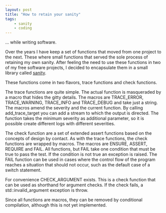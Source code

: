 ```yaml
---
layout: post
title: "How to retain your sanity"
tags:
    - sanity
    - coding
---
```


... while writing software. 

Over the years I have keep a set of functions that moved from one project to the next. 
These where small functions that served the sole process of retaining my own sanity. 
After feeling the need to use these functions in two of my free software projects, 
I decided to encapsulate them in a small library called [sanity][1].

<!--more-->

These functions come in two flavors, trace functions and check functions. 

The trace functions are quite simple. The actual function is masqueraded by a macro 
that hides the gitty details. The macros are TRACE_ERROR, TRACE_WARNING, TRACE_INFO 
and TRACE_DEBUG and take just a string. The macros amend the severity and the current 
function. By calling add_trace_target you can add a stream to which the output is 
directed. The function takes the minimum severity as additional parameter, so it is 
possible create different logs with different severities. 

The check function are a set of extended assert functions based on the concepts of 
design by contact. As with the trace functions, the check functions are wrapped by 
macros. The macros are ENSURE, ASSERT, REQUIRE and FAIL. All functions, but FAIL take 
one condition that must be true to pass the test. If the condition is not true an 
exception is raised. The FAIL function can be used in cases where the control flow of 
the program reaches a situation that should not occur, such as the default case of a 
switch statement. 

For convenience CHECK_ARGUMENT exists. This is a check function that can be used as 
shorthand for argument checks. If the check fails, a std::invalid_argument exception 
is throw. 

Since all functions are macros, they can be removed by conditional compilation, 
although this is not yet implemented.

[1]: http://github.com/rioki/sanity
